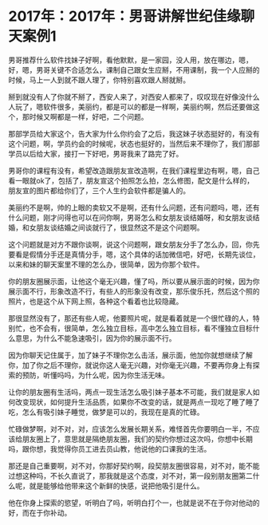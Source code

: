 # 2017年：2017年：男哥讲解世纪佳缘聊天案例1

男哥推荐什么软件找妹子好啊，看他默默，是一家园，没人用，放在哪边，嗯，好，嗯，男哥关键不合适怎么，课制自己跟女生应掰，不用课制，我一个人应掰的时候，马上一人到就不跟人理了，你特别喜欢跟人掰就掰。

掰到就没有人了你就不掰了，西安人来了，对西安人都来了，叹叹现在好像没什么人玩了，嗯软件很多，美丽约，都是可以的都是一样啊，美丽约啊，然后还要做这个，那时候又啊都是一样，好吧，二个问题。

那部学员给大家这个，告大家为什么你约会了之后，我这妹子状态挺好的，有没有这个问题，啊，学员约会的时候呢，状态也挺好的，当然后来不理你了，我们那部学员以后给大家，接打一下好吧，男哥我来了路完了好。

男哥你的课程有没有，希望改造跟朋友宣改造啊，在我们课程里边有啊，嗯，自己看一眼就ok了，包括了，朋友宣这个拍照怎么拍，怎么修图，配文是什么样的，朋友宣的图片都给你们了，三个人生约会软件都是骗人的。

美丽约不是啊，帅的上眼的卖软又不是啊，还有什么问题，还有问题吗，嗯，还有什么问题，刚才问得也可以在问你啊，男哥怎么和女朋友谈结婚呀，和女朋友谈结婚，和女朋友谈结婚之间谈就行了，很显然这不是这个问题啊。

这个问题就是对方不跟你谈啊，说这个问题啊，跟女朋友分手了怎么办，回，你先要看是假情分手还是真情分手，嗯，这个具体的话加微信吧，好吧，长期先谈位，以来和妹的聊天案里不理的怎么办，很简单，因为你那个软件。

你的朋友圈展示面，让他这个毫无兴趣，懂了吗，所以要从展示面的时候，因为你展示面不行，形象改造不行，有些人的形象没有改变，那乐俊乐托，然后这个照的照片，也是这个从下网上照，各种这个看着也比较隐藏。

那很显然没有了，那还有些人呢，他要照片呢，就是看着就是一个很忙碌的人，特别忙，也不会有，很简单，怎么独立目标，高中怎么独立目标，看不懂独立目标什么意思，为什么不能急速吸引，因为你的展示面不行。

因为你聊天记住属于，加了妹子不理你怎么击活，展示面，他加你就想继续了解你，加了你之后不理你，就说你这人毫无兴趣，对你毫无兴趣，不要再你身上有探索的预防，听懂吗吗，为什么呢，因为你生活无味。

让你的朋友圈有生活吗，两点一现生活怎么吸引妹子基本不可能，我们就是家人如何改变现状，如何提升生活品质，如果你不改变的话，就是两点一现吃了睡了睡了吃，怎么有吸引妹子睡觉，做梦是可以的，我现在是真的忙碌。

忙碌做梦啊，对不对，对，应该怎么发展长期关系，难怪首先你要明白一半，不应该给朋友圈上了，意思就是隔绝朋友圈，我们的契约你想过这次吗，你想中长期吗，跟你想，我觉得你员工进去员山教，他说他的口课我的生活。

那还是自己重要啊，对不对，你那好契约啊，段契朋友圈很容易，对不对，能不能过想这种吗，不长久直说了，那我就是这个态度，对不对，第一段别朋友圈第二什么呢，就是能够给他带来这个新鲜的快感，说把他吸引是什么。

他在你身上探索的慾望，听明白了吗，听明白打个一，也就是说不在于你对他动的好，而在于你补动。